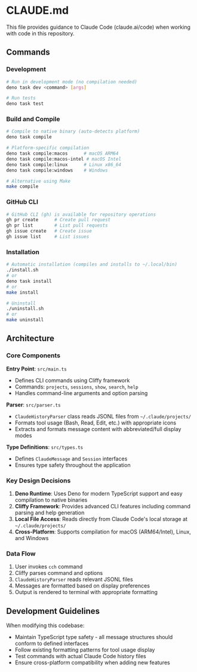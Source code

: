 # CLAUDE.md

This file provides guidance to Claude Code (claude.ai/code) when working with code in this repository.

## Commands

### Development
```bash
# Run in development mode (no compilation needed)
deno task dev <command> [args]

# Run tests
deno task test
```

### Build and Compile
```bash
# Compile to native binary (auto-detects platform)
deno task compile

# Platform-specific compilation
deno task compile:macos      # macOS ARM64
deno task compile:macos-intel # macOS Intel
deno task compile:linux      # Linux x86_64
deno task compile:windows    # Windows

# Alternative using Make
make compile
```

### GitHub CLI
```bash
# GitHub CLI (gh) is available for repository operations
gh pr create      # Create pull request
gh pr list        # List pull requests
gh issue create   # Create issue
gh issue list     # List issues
```

### Installation
```bash
# Automatic installation (compiles and installs to ~/.local/bin)
./install.sh
# or
deno task install
# or
make install

# Uninstall
./uninstall.sh
# or
make uninstall
```

## Architecture

### Core Components

**Entry Point**: `src/main.ts`
- Defines CLI commands using Cliffy framework
- Commands: `projects`, `sessions`, `show`, `search`, `help`
- Handles command-line arguments and option parsing

**Parser**: `src/parser.ts`
- `ClaudeHistoryParser` class reads JSONL files from `~/.claude/projects/`
- Formats tool usage (Bash, Read, Edit, etc.) with appropriate icons
- Extracts and formats message content with abbreviated/full display modes

**Type Definitions**: `src/types.ts`
- Defines `ClaudeMessage` and `Session` interfaces
- Ensures type safety throughout the application

### Key Design Decisions

1. **Deno Runtime**: Uses Deno for modern TypeScript support and easy compilation to native binaries
2. **Cliffy Framework**: Provides advanced CLI features including command parsing and help generation
3. **Local File Access**: Reads directly from Claude Code's local storage at `~/.claude/projects/`
4. **Cross-Platform**: Supports compilation for macOS (ARM64/Intel), Linux, and Windows

### Data Flow

1. User invokes `cch` command
2. Cliffy parses command and options
3. `ClaudeHistoryParser` reads relevant JSONL files
4. Messages are formatted based on display preferences
5. Output is rendered to terminal with appropriate formatting

## Development Guidelines

When modifying this codebase:
- Maintain TypeScript type safety - all message structures should conform to defined interfaces
- Follow existing formatting patterns for tool usage display
- Test commands with actual Claude Code history files
- Ensure cross-platform compatibility when adding new features
